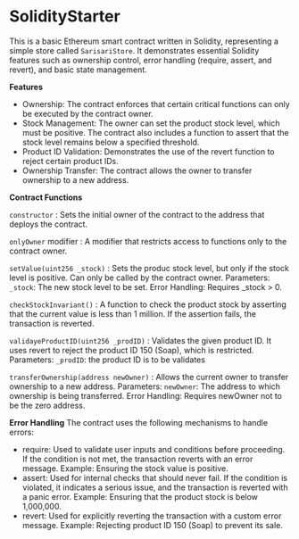 # SolidityStarter
This is a basic Ethereum smart contract written in Solidity, representing a simple store called `SarisariStore`.  It demonstrates essential Solidity features such as ownership control, error handling (require, assert, and revert), and basic state management.

**Features**
- Ownership: The contract enforces that certain critical functions can only be executed by the contract owner.
- Stock Management: The owner can set the product stock level, which must be positive. The contract also includes a function to assert that the stock level remains below a specified threshold.
- Product ID Validation: Demonstrates the use of the revert function to reject certain product IDs.
- Ownership Transfer: The contract allows the owner to transfer ownership to a new address.

**Contract Functions**

`constructor`
: Sets the initial owner of the contract to the address that deploys the contract.

`onlyOwner` modifier
: A modifier that restricts access to functions only to the contract owner.

`setValue(uint256 _stock)`
: Sets the produc stock level, but only if the stock level is positive. Can only be called by the contract owner.
Parameters:
`_stock`: The new stock level to be set.
Error Handling: Requires _stock > 0.

`checkStockInvariant()`
: A function to check the product stock by asserting that the current value is less than 1 million. If the assertion fails, the transaction is reverted.

`validayeProductID(uint256 _prodID)`
: Validates the given product ID. It uses revert to reject the product ID 150 (Soap), which is restricted.
Parameters:
`_prodID`: the product ID is to be validates

`transferOwnership(address newOwner)`
: Allows the current owner to transfer ownership to a new address.
Parameters:
`newOwner`: The address to which ownership is being transferred.
Error Handling: Requires newOwner not to be the zero address.

**Error Handling**
The contract uses the following mechanisms to handle errors:
- require: Used to validate user inputs and conditions before proceeding. If the condition is not met, the transaction reverts with an error message. Example: Ensuring the stock value is positive.
- assert: Used for internal checks that should never fail. If the condition is violated, it indicates a serious issue, and the transaction is reverted with a panic error. Example: Ensuring that the product stock is below 1,000,000.
- revert: Used for explicitly reverting the transaction with a custom error message. Example: Rejecting product ID 150 (Soap) to prevent its sale.
